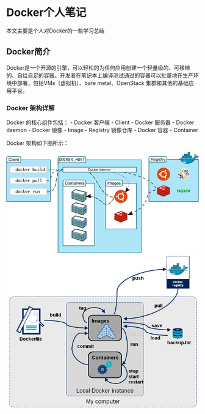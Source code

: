 # Docker个人笔记

本文主要是个人对Docker的一些学习总结


## Docker简介

Docker是一个开源的引擎，可以轻松的为任何应用创建一个轻量级的、可移植的、自给自足的容器。开发者在笔记本上编译测试通过的容器可以批量地在生产环境中部署，包括VMs（虚拟机）、bare metal、OpenStack 集群和其他的基础应用平台。

### Docker 架构详解

Docker 的核心组件包括：
    - Docker 客户端 - Client
    - Docker 服务器 - Docker daemon
    - Docker 镜像 - Image
    - Registry 镜像仓库
    - Docker 容器 - Container
    
Docker 架构如下图所示：

![Docker 架构图](/assets/Dcoker架构图.jpg)
![](/assets/20170214190946299.png)